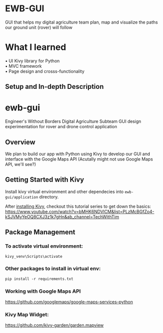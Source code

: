# EWB-GUI
GUI that helps my digital agriculture team plan, map and visualize the paths our ground unit (rover) will follow 

# What I learned 
• UI Kivy library for Python  
• MVC framework   
• Page design and crosss-functionality  

## Setup and In-depth Description  

# ewb-gui

Engineer's Without Borders Digital Agriculture Subteam GUI design experimentation for rover and drone control application

## Overview
We plan to build our app with Python using Kivy to develop our GUI and interface with the Google Maps API (Acutally might not use Google Maps API, we'll see?)

## Getting Started with Kivy

Install kivy virtual environment and other dependecies into `ewb-gui/application` directory.

After [installing Kivy](https://kivy.org/doc/stable/installation/installation-windows.html#install-win-dist), checkout this tutorial series to get down the basics: https://www.youtube.com/watch?v=bMHK6NDVlCM&list=PLzMcBGfZo4-kSJVMyYeOQ8CXJ3z1k7gHn&ab_channel=TechWithTim

## Package Management

### To activate virtual environment:

```shell
kivy_venv\Scripts\activate
```

### Other packages to install in virtual env:

```shell
pip install -r requirements.txt
```

### Working with Google Maps API
https://github.com/googlemaps/google-maps-services-python

### Kivy Map Widget:
https://github.com/kivy-garden/garden.mapview


